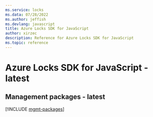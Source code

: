 ```yaml
---
ms.service: locks
ms.data: 07/28/2022
ms.author: jeffish
ms.devlang: javascript
title: Azure Locks SDK for JavaScript
author: xirzec
description: Reference for Azure Locks SDK for JavaScript
ms.topic: reference
---
```

# Azure Locks SDK for JavaScript - latest

## Management packages - latest
[!INCLUDE [mgmt-packages](locks-mgmt-index.md)]